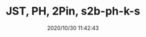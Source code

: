 ﻿---
layout: post 
title: JST, PH, 2Pin, s2b-ph-k-s
tags: 
categories: housing-terminal
overview: 
series: PH
part_number: ph-2p-jst-s2b-ph-k-s.jpg
thumb_img: static/202010/448-thumb-20201030194330.jpg
small_img: static/202010/448-20201030194330.jpg
date: 2020/10/30 11:42:43
---



